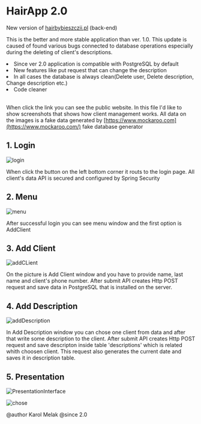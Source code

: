 # HairApp 2.0

New version of [hairbybieszczii.pl](https://hairbybieszczii.pl) (back-end)

This is the better and more stable application than ver. 1.0.
This update is caused of found various bugs connected to 
database operations especially during the deleting of client's
descriptions.

<li>Since ver 2.0 application is compatible with PostgreSQL by default</li>
<li>New features like put request that can change the description</li>
<li>In all cases the database is always clean(Delete user, Delete description, Change description etc.)</li>
<li>Code cleaner</li><br>

When click the link you can see the public website. In this file I'd like to show screenshots
that shows how client management works. All data on the images is a fake data generated by 
[https://www.mockaroo.com](https://www.mockaroo.com/) fake database generator

<h2>1. Login</h2>

![login](https://github.com/Karlz-Bandz/HairApp2/assets/57764322/cef4feb3-0004-4fe7-a4e4-3c81a1d753c2)

When click the button on the left bottom corner it routs to the login page. All client's data API is 
secured and configured by Spring Security

<h2>2. Menu</h2>

![menu](https://github.com/Karlz-Bandz/HairApp2/assets/57764322/bee3d948-7f00-4778-bc24-0126293bf592)

After successful login you can see menu window and the first option is AddClient

<h2>3. Add Client</h2>

![addCLient](https://github.com/Karlz-Bandz/HairApp2/assets/57764322/059605fd-1511-4022-b04e-8679dd921fee)

On the picture is Add Client window and you have to provide name, last name and client's phone number. After 
submit API creates Http POST request and save data in PostgreSQL that is installed on the server.

<h2>4. Add Description</h2>

![addDescription](https://github.com/Karlz-Bandz/HairApp2/assets/57764322/67ae8dbf-216f-41c6-bc5e-a826caba3d0a)

In Add Description window you can chose one client from data and after that write some description to the client.
After submit API creates Http POST request and save descripton inside table 'descriptions' which is related 
whith choosen client. This request also generates the current date and saves it in description table.

<h2>5. Presentation</h2>

![PresentationInterface](https://github.com/Karlz-Bandz/HairApp2/assets/57764322/4056dc4e-7e50-4c25-ba2b-8408d3a2896a)


![chose](https://github.com/Karlz-Bandz/HairApp2/assets/57764322/72784a36-b79e-4f75-a33b-3c6d32e8b790)










@author Karol Melak
@since 2.0

